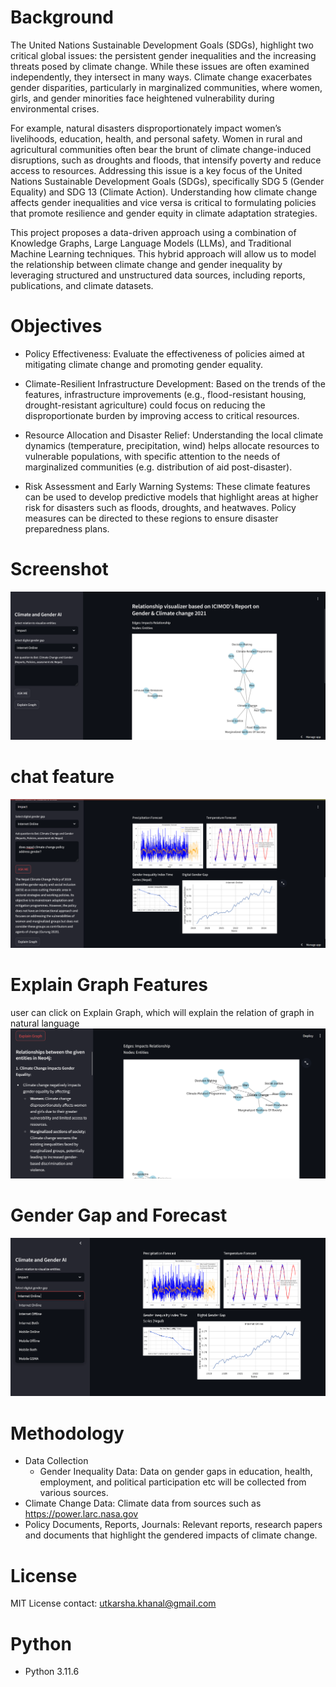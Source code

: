 # Background
The United Nations Sustainable Development Goals (SDGs), highlight two critical global issues: the persistent gender inequalities and the increasing threats posed by climate change. While these issues are often examined independently, they intersect in many ways. Climate change exacerbates gender disparities, particularly in marginalized communities, where women, girls, and gender minorities face heightened vulnerability during environmental crises.

For example, natural disasters disproportionately impact women’s livelihoods, education, health, and personal safety. Women in rural and agricultural communities often bear the brunt of climate change-induced disruptions, such as droughts and floods, that intensify poverty and reduce access to resources.
Addressing this issue is a key focus of the United Nations Sustainable Development Goals (SDGs), specifically SDG 5 (Gender Equality) and SDG 13 (Climate Action). Understanding how climate change affects gender inequalities and vice versa is critical to formulating policies that promote resilience and gender equity in climate adaptation strategies.

This project proposes a data-driven approach using a combination of Knowledge Graphs, Large Language Models (LLMs), and Traditional Machine Learning techniques. This hybrid approach will allow us to model the relationship between climate change and gender inequality by leveraging structured and unstructured data sources, including reports, publications, and climate datasets.

# Objectives
- Policy Effectiveness: Evaluate the effectiveness of policies aimed at mitigating climate change and promoting gender equality.

- Climate-Resilient Infrastructure Development: Based on the trends of the features, infrastructure improvements (e.g., flood-resistant housing, drought-resistant agriculture) could focus on reducing the disproportionate burden by improving access to critical resources.

- Resource Allocation and Disaster Relief: Understanding the local climate dynamics (temperature, precipitation, wind) helps allocate resources to vulnerable populations, with specific attention to the needs of marginalized communities (e.g. distribution of aid post-disaster).

- Risk Assessment and Early Warning Systems: These climate features can be used to develop predictive models that highlight areas at higher risk for disasters such as floods, droughts, and heatwaves. Policy measures can be directed to these regions to ensure disaster preparedness plans.


# Screenshot
![alt text](image-1.png)

# chat feature
![alt text](image-2.png)


# Explain Graph Features
user can click on Explain Graph, which will explain the relation of graph in natural language
![alt text](image-5.png)

# Gender Gap and Forecast
![alt text](image-3.png)

# Methodology
- Data Collection
    - Gender Inequality Data: Data on gender gaps in education, health, employment, and political participation etc will be collected from various sources. 
- Climate Change Data: Climate data from sources such as https://power.larc.nasa.gov   
- Policy Documents, Reports, Journals: Relevant reports, research papers and documents that highlight the gendered impacts of climate change.


# License
MIT License
contact: utkarsha.khanal@gmail.com

# Python
- Python 3.11.6 

